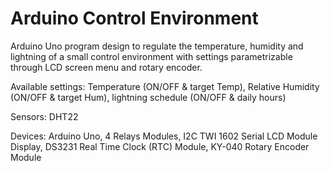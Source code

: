 # Arduino Control Environment
Arduino Uno program design to regulate the temperature, humidity and lightning of a small control environment with settings parametrizable through LCD screen menu and rotary encoder. 


Available settings: Temperature (ON/OFF & target Temp), Relative Humidity (ON/OFF & target Hum), lightning schedule (ON/OFF & daily hours)

Sensors: DHT22

Devices: Arduino Uno, 4 Relays Modules, I2C TWI 1602 Serial LCD Module Display, DS3231 Real Time Clock (RTC) Module, KY-040 Rotary Encoder Module

